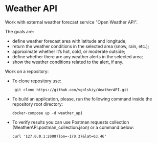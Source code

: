 # Weather API
Work with external weather forecast service "Open Weather API".

The goals are:
- define weather forecast area with latitude and longitude;
- return the weather conditions in the selected area (snow, rain, etc.);
- approximate whether it’s hot, cold, or moderate outside;
- define whether there are any weather alerts in the selected area;
- show the weather conditions related to the alert, if any.

Work on a repository:
-	To clone repository use:

	``` git clone https://github.com/vgolskiy/WeatherAPI.git```

-	To build an application, please, run the following command inside the repository root directory:

	``` docker-compose up -d weather_api ```

-	To verify results you can use Postman requests collection (WeatherAPI.postman_collection.json) or a command below:
     
    ``` curl '127.0.0.1:2000?lon=-170.37&lat=63.46' ```
